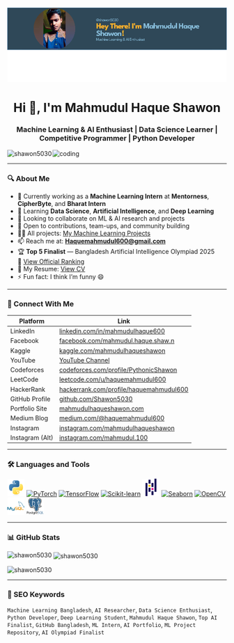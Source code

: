 ![logo](https://github.com/Shawon5030/Shawon5030/blob/main/image.png)

<h1 align="center">Hi 👋, I'm Mahmudul Haque Shawon</h1>
<h3 align="center">Machine Learning & AI Enthusiast | Data Science Learner | Competitive Programmer | Python Developer</h3>

<img align="right" alt="coding" width="400" src="https://user-images.githubusercontent.com/55389276/140866485-8fb1c876-9a8f-4d6a-98dc-08c4981eaf70.gif" />

<p align="left">
  <img src="https://komarev.com/ghpvc/?username=shawon5030&label=Profile%20views&color=0e75b6&style=flat" alt="shawon5030" />
</p>

---

### 🔍 About Me

- 🔭 Currently working as a **Machine Learning Intern** at **Mentorness**, **CipherByte**, and **Bharat Intern**
- 🌱 Learning **Data Science**, **Artificial Intelligence**, and **Deep Learning**
- 👯 Looking to collaborate on ML & AI research and projects
- 🤝 Open to contributions, team-ups, and community building
- 👨‍💻 All projects: [My Machine Learning Projects](https://github.com/Shawon5030/Machine-learning-project)
- 📫 Reach me at: **Haquemahmudul600@gmail.com**
- 🏆 **Top 5 Finalist** — Bangladesh Artificial Intelligence Olympiad 2025  
  🔗 [View Official Ranking](https://clist.by/standings/bangladesh-artificial-intelligence-olympiad-bdaio-2025-preliminary-round-private-59396029/)
- 📄 My Resume: [View CV](https://github.com/Shawon5030/My_Resume)
- ⚡ Fun fact: I think I’m funny 😄

---

### 🔗 Connect With Me

| Platform        | Link                                                                                     |
|----------------|-------------------------------------------------------------------------------------------|
| LinkedIn        | [linkedin.com/in/mahmudulhaque600](https://linkedin.com/in/mahmudulhaque600)             |
| Facebook        | [facebook.com/mahmudul.haque.shaw.n](https://www.facebook.com/mahmudul.haque.shaw.n/)   |
| Kaggle          | [kaggle.com/mahmudulhaqueshawon](https://www.kaggle.com/mahmudulhaqueshawon)             |
| YouTube         | [YouTube Channel](https://www.youtube.com/@Mahmudul_haque_Shawon)                        |
| Codeforces      | [codeforces.com/profile/PythonicShawon](https://codeforces.com/profile/PythonicShawon)  |
| LeetCode        | [leetcode.com/u/haquemahmudul600](https://leetcode.com/u/haquemahmudul600/)             |
| HackerRank      | [hackerrank.com/profile/haquemahmudul600](https://www.hackerrank.com/profile/haquemahmudul600) |
| GitHub Profile  | [github.com/Shawon5030](https://github.com/Shawon5030)                                   |
| Portfolio Site  | [mahmudulhaqueshawon.com](https://mahmudulhaqueshawon.com/)                              |
| Medium Blog     | [medium.com/@haquemahmudul600](https://medium.com/@haquemahmudul600)                     |
| Instagram       | [instagram.com/mahmudulhaqueshawon](https://www.instagram.com/mahmudulhaqueshawon/)     |
| Instagram (Alt) | [instagram.com/mahmudul.100](https://www.instagram.com/mahmudul.100)                     |

---

### 🛠️ Languages and Tools

<p align="left">
  <a href="https://www.python.org"><img src="https://raw.githubusercontent.com/devicons/devicon/master/icons/python/python-original.svg" width="40" height="40" alt="Python"/></a>
  <a href="https://pytorch.org/"><img src="https://www.vectorlogo.zone/logos/pytorch/pytorch-icon.svg" width="40" height="40" alt="PyTorch"/></a>
  <a href="https://www.tensorflow.org"><img src="https://www.vectorlogo.zone/logos/tensorflow/tensorflow-icon.svg" width="40" height="40" alt="TensorFlow"/></a>
  <a href="https://scikit-learn.org/"><img src="https://upload.wikimedia.org/wikipedia/commons/0/05/Scikit_learn_logo_small.svg" width="40" height="40" alt="Scikit-learn"/></a>
  <a href="https://pandas.pydata.org/"><img src="https://raw.githubusercontent.com/devicons/devicon/2ae2a900d2f041da66e950e4d48052658d850630/icons/pandas/pandas-original.svg" width="40" height="40" alt="Pandas"/></a>
  <a href="https://seaborn.pydata.org/"><img src="https://seaborn.pydata.org/_images/logo-mark-lightbg.svg" width="40" height="40" alt="Seaborn"/></a>
  <a href="https://opencv.org/"><img src="https://www.vectorlogo.zone/logos/opencv/opencv-icon.svg" width="40" height="40" alt="OpenCV"/></a>
  <a href="https://www.mysql.com/"><img src="https://raw.githubusercontent.com/devicons/devicon/master/icons/mysql/mysql-original-wordmark.svg" width="40" height="40" alt="MySQL"/></a>
  <a href="https://www.postgresql.org"><img src="https://raw.githubusercontent.com/devicons/devicon/master/icons/postgresql/postgresql-original-wordmark.svg" width="40" height="40" alt="PostgreSQL"/></a>
</p>

---

### 📊 GitHub Stats

<p><img align="left" src="https://github-readme-stats.vercel.app/api/top-langs?username=shawon5030&show_icons=true&locale=en&layout=compact" alt="shawon5030" /></p>

<p>&nbsp;<img align="center" src="https://github-readme-stats.vercel.app/api?username=shawon5030&show_icons=true&locale=en" alt="shawon5030" /></p>

<p><img align="center" src="https://github-readme-streak-stats.herokuapp.com/?user=shawon5030&" alt="shawon5030" /></p>

---

### 📢 SEO Keywords

`Machine Learning Bangladesh`, `AI Researcher`, `Data Science Enthusiast`, `Python Developer`, `Deep Learning Student`, `Mahmudul Haque Shawon`, `Top AI Finalist`, `GitHub Bangladesh`, `ML Intern`, `AI Portfolio`, `ML Project Repository`, `AI Olympiad Finalist`
